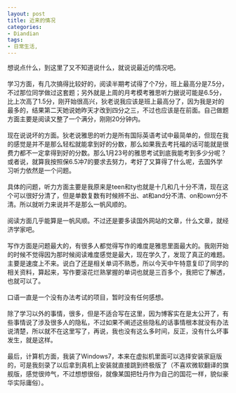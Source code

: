 ```yaml
---
layout: post
title: 近来的情况
categories:
- Diandian
tags:
- 日常生活, 
---
```

想说点什么，到这里了又不知道说什么，就说说最近的情况吧。
<br />
<br />学习方面，有几次搞得比较好的，阅读半期考试得了个7分，班上最高分是7.5分，不过那位同学做过这套题；另外就是上周的月考模考雅思听力据说可能是6.5分，比上次高了1.5分，刚开始很高兴，狄老说我应该是班上最高分了，因为我是对的最多的，结果第二天她说她昨天才改到四分之三，不过也应该是在前面。自己做题方面主要是阅读又整了一个满分，刚刚20分钟内。
<br />
<br />现在说说坏的方面。狄老说雅思的听力是所有国际英语考试中最简单的，但现在我的感觉是并不是那么轻松就能拿到好的分数，那么如果我去考托福的话可能就是很费力都不一定拿得到好的分数。那么1月23号的雅思考试到底我能考到多少分呢？或者说，就算我按照保6.5冲7的要求去努力，考好了又算得了什么呢，去国外学习听力依然是一个问题。
<br />
<br />具体的问题，听力方面主要是我原来是teen和ty也就是十几和几十分不清，现在这个可以很好分清了，但是单数复数有时候辨不出、at和and分不清、on和own分不清。所以就听力来说并不是那么一帆风顺的。
<br />
<br />阅读方面几乎能算是一帆风顺。不过还是要多读国外网站的文章，什么文章，就经济学家吧。
<br />
<br />写作方面是问题最大的，有很多人都觉得写作的难度是雅思里面最大的。我刚开始的时候不觉得因为那时候阅读难度感觉是最大，现在学久了，发现了真正的难题。主要是速度上不来。说白了还是相关单词不熟悉，所以今天中午特意复印了同学的相关资料，算起来，写作要滚花烂熟掌握的单词也就是三百多个，我把它了解透，也就可以了。
<br />
<br />口语一直是一个没有办法考试的项目，暂时没有任何感想。
<br />
<br />除了学习以外的事情，很多，但是不适合写在这里，因为博客实在是太公开了，有些事情说了涉及很多人的隐私，不过如果不阐述这些隐私的话事情根本就没有办法说清楚，所以就不在这里写了，再说，我也没有这么多时间，反正，没有什么坏事发生，就是这样。
<br />
<br />最后，计算机方面，我装了Windows7，本来在虚拟机里面可以选择安装家庭版的，可是我刻录了以后拿到真机上安装就直接跳到终极版了（不喜欢微软翻译的旗舰版，感觉很帅气，不过想想很俗，就像某国把牡丹作为自己的国花一样，貌似豪华实际庸俗）。